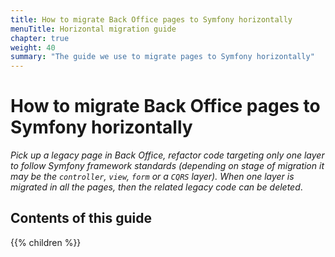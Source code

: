 ```yaml
---
title: How to migrate Back Office pages to Symfony horizontally
menuTitle: Horizontal migration guide
chapter: true
weight: 40
summary: "The guide we use to migrate pages to Symfony horizontally"
---
```


# How to migrate Back Office pages to Symfony horizontally

_Pick up a legacy page in Back Office, refactor code targeting only one layer to follow Symfony framework standards (depending on stage of migration it may be the `controller`, `view`, `form` or a `CQRS` layer). When one layer is migrated in all the pages, then the related legacy code can be deleted_.

## Contents of this guide

{{% children %}}

